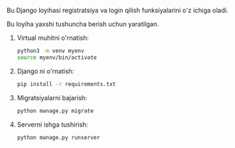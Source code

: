 Bu Django loyihasi registratsiya va login qilish funksiyalarini o'z ichiga oladi.

Bu loyiha yaxshi tushuncha berish uchun yaratilgan.

1. Virtual muhitni o'rnatish:
    ```bash
    python3 -m venv myenv
    source myenv/bin/activate
    ```

2. Django ni o'rnatish:
    ```bash
    pip install -r requirements.txt
    ```

3. Migratsiyalarni bajarish:
    ```bash
    python manage.py migrate
    ```

4. Serverni ishga tushirish:
    ```bash
    python manage.py runserver
    ```

